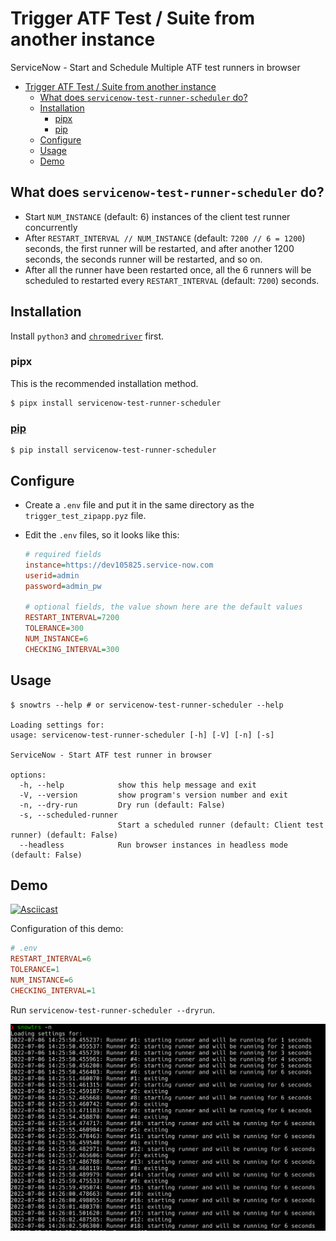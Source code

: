 # Trigger ATF Test / Suite from another instance

ServiceNow - Start and Schedule Multiple ATF test runners in browser

- [Trigger ATF Test / Suite from another instance](#trigger-atf-test--suite-from-another-instance)
  - [What does `servicenow-test-runner-scheduler` do?](#what-does-servicenow-test-runner-scheduler-do)
  - [Installation](#installation)
    - [pipx](#pipx)
    - [pip](#pip)
  - [Configure](#configure)
  - [Usage](#usage)
  - [Demo](#demo)


## What does `servicenow-test-runner-scheduler` do?
- Start `NUM_INSTANCE` (default: 6) instances of the client test runner concurrently
- After `RESTART_INTERVAL // NUM_INSTANCE` (default: `7200 // 6 = 1200`) seconds, the first runner will be restarted, and after another 1200 seconds, the seconds runner will be restarted, and so on.
- After all the runner have been restarted once, all the 6 runners will be scheduled to restarted every `RESTART_INTERVAL` (default: `7200`) seconds.


## Installation

Install `python3` and [`chromedriver`](https://sites.google.com/chromium.org/driver/) first.  

### pipx

This is the recommended installation method.

```
$ pipx install servicenow-test-runner-scheduler
```

### [pip](https://pypi.org/project/servicenow-test-runner-scheduler/)

```
$ pip install servicenow-test-runner-scheduler
```


## Configure

- Create a `.env` file and put it in the same directory as the `trigger_test_zipapp.pyz` file.
- Edit the `.env` files, so it looks like this:

    ```ini
    # required fields
    instance=https://dev105825.service-now.com
    userid=admin
    password=admin_pw

    # optional fields, the value shown here are the default values
    RESTART_INTERVAL=7200
    TOLERANCE=300
    NUM_INSTANCE=6
    CHECKING_INTERVAL=300
    ```

## Usage

```
$ snowtrs --help # or servicenow-test-runner-scheduler --help

Loading settings for: 
usage: servicenow-test-runner-scheduler [-h] [-V] [-n] [-s]

ServiceNow - Start ATF test runner in browser

options:
  -h, --help            show this help message and exit
  -V, --version         show program's version number and exit
  -n, --dry-run         Dry run (default: False)
  -s, --scheduled-runner
                        Start a scheduled runner (default: Client test runner) (default: False)
  --headless            Run browser instances in headless mode (default: False)
```


## Demo

<a href="https://asciinema.org/a/506565"><img src="https://asciinema.org/a/506565.svg" alt="Asciicast" width="650"/></a>

Configuration of this demo:

```ini
# .env
RESTART_INTERVAL=6
TOLERANCE=1
NUM_INSTANCE=6
CHECKING_INTERVAL=1
```

Run `servicenow-test-runner-scheduler --dryrun`.

![](images/demo.png)
